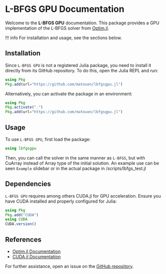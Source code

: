 # L-BFGS GPU Documentation

Welcome to the **L-BFGS GPU** documentation. This package provides a GPU implementation of the L-BFGS solver from [Optim.jl](https://github.com/JuliaNLSolvers/Optim.jl).

!!! info
    For installation and usage, see the sections below.

## Installation

Since `L-BFGS GPU` is not a registered Julia package, you need to install it directly from its GitHub repository. To do this, open the Julia REPL and run:

```julia
using Pkg
Pkg.add(url="https://github.com/matouon/lbfgsgpu.jl")
```

Alternatively, you can activate the package in an environment:

```julia
using Pkg
Pkg.activate(".")
Pkg.add(url="https://github.com/matouon/lbfgsgpu.jl")
```

## Usage

To use `L-BFGS GPU`, first load the package:

```julia
using lbfgsgpu
```

Then, you can call the solver in the same manner as `L-BFGS`, but with CuArray instead of Array type of the initial solution.
An example use can be seen `Example` slidebar or in the actual package in /scripts/lbfgs_test.jl

## Dependencies

`L-BFGS GPU` requires among others CUDA.jl for GPU acceleration. Ensure you have CUDA installed and properly configured for Julia:

```julia
using Pkg
Pkg.add("CUDA")
using CUDA
CUDA.version()
```

## References

- [Optim.jl Documentation](https://julianlsolvers.github.io/Optim.jl/stable/)
- [CUDA.jl Documentation](https://cuda.juliagpu.org/stable/)

For further assistance, open an issue on the [GitHub repository](https://github.com/matouon/lbfgsgpu.jl/issues).
